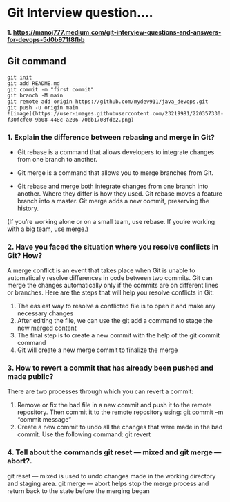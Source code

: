 # Git Interview question....

#### 1. https://manoj777.medium.com/git-interview-questions-and-answers-for-devops-5d0b971f8fbb

## Git command
```
git init
git add README.md
git commit -m "first commit"
git branch -M main
git remote add origin https://github.com/mydev911/java_devops.git
git push -u origin main
![image](https://user-images.githubusercontent.com/23219981/220357330-f30fcfe0-9b08-448c-a206-70bb1708fde2.png)
```

### 1. Explain the difference between rebasing and merge in Git?
- Git rebase is a command that allows developers to integrate changes from one branch to another.
- Git merge is a command that allows you to merge branches from Git.

- Git rebase and merge both integrate changes from one branch into another. Where they differ is how they used. Git rebase moves a feature branch into a master. Git merge adds a new commit, preserving the history.

(If you’re working alone or on a small team, use rebase. If you’re working with a big team, use merge.)

### 2. Have you faced the situation where you resolve conflicts in Git? How?
A merge conflict is an event that takes place when Git is unable to automatically resolve differences in code between two commits. Git can merge the changes automatically only if the commits are on different lines or branches. Here are the steps that will help you resolve conflicts in Git:
1. The easiest way to resolve a conflicted file is to open it and make any necessary changes
2. After editing the file, we can use the git add a command to stage the new merged content
3. The final step is to create a new commit with the help of the git commit command
4. Git will create a new merge commit to finalize the merge

### 3. How to revert a commit that has already been pushed and made public?
There are two processes through which you can revert a commit:
1. Remove or fix the bad file in a new commit and push it to the remote repository. Then commit it to the remote repository using:
git commit –m “commit message”
2. Create a new commit to undo all the changes that were made in the bad commit. Use the following command:
git revert <commit id>

### 4. Tell about the commands git reset — mixed and git merge — abort?.
git reset — mixed is used to undo changes made in the working directory and staging area.
git merge — abort helps stop the merge process and return back to the state before the merging began 
  
 

